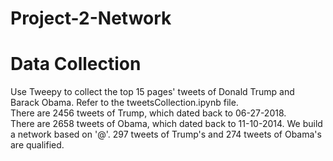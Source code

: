 # Project-2-Network  
# Data Collection  
Use Tweepy to collect the top 15 pages' tweets of Donald Trump and Barack Obama. Refer to the tweetsCollection.ipynb file.  
There are 2456 tweets of Trump, which dated back to 06-27-2018.  
There are 2658 tweets of Obama, which dated back to 11-10-2014. 
We build a network based on '@'. 297 tweets of Trump's and 274  tweets of Obama's are qualified.  
